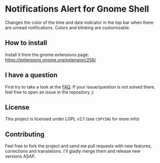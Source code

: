 # Notifications Alert for Gnome Shell #

Changes the color of the time and date indicator in the top bar when there are
unread notifications. Colors and blinking are customizable.

## How to install

Install it from the gnome extensions page: https://extensions.gnome.org/extension/258/

## I have a question

First try to take a look at the
[FAQ](https://github.com/bellini666/gnome-shell-notifications-alert/wiki/FAQ).
If your issue/question is not solved there, feel free to open an issue in the
repository ;)

## License

This project is licensed under LGPL v2.1 (see `COPYING` for more info)

## Contributing

Feel free to fork the project and send me pull requests with new features,
corrections and translations. I'll gladly merge them and release new versions
ASAP.
